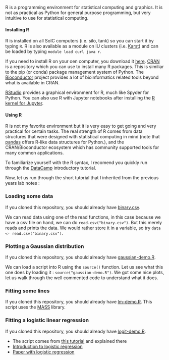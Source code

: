 R is a programming environment for statistical computing and graphics.
It is not as practical as Python for general purpose programming, but very intuitive to use for statistical computing.

#### Installing R

R is installed on all SoIC computers (i.e. silo, tank) so you can start it by typing `R`.
R is also available as a module on IU clusters (i.e. [Karst](https://www.datacamp.com/)) and can be loaded by typing `module load curl java r`.

If you need to install R on your oen computer, you download it [here](https://cloud.r-project.org/).
[CRAN](https://cran.r-project.org/) is a repository which you can use to install many R packages.
This is similiar to the pip (or conda) package management system of Python.
The [Bioconductor](https://bioconductor.org) project provides a lot of bioinformatics related tools beyond what is available in CRAN.

[RStudio](https://www.rstudio.com/) provides a graphical environment for R, much like Spyder for Python.
You can also use R with Jupyter notebooks after installing the [R kernel for Jupyter](https://github.com/IRkernel/IRkernel).

#### Using R

R is not my favorite environment but it is very easy to get going and very practical for certain tasks.
The real strength of R comes from data structures that were designed with statistical computing in mind (note that [pandas](http://pandas.pydata.org/) offers R-like data structures for Python.), and the CRAN/Bioconductor ecosystem which has community supported tools for many common applications.

To familiarize yourself with the R syntax, I recomend you quickly run through the [DataCamp](https://www.datacamp.com/) introductory tutorial.

Now, let us run through the short tutorial that I inherited from the previous years lab notes :

### Loading some data

If you cloned this repository, you should already have [binary.csv](binary.csv).

We can read data using one of the read functions, in this case because we have a csv file on hand, we can do `read.csv("binary.csv")`.
But this merely reads and prints the data.
We would rather store it in a variable, so try `data <- read.csv("binary.csv")`.

### Plotting a Gaussian distribution

If you cloned this repository, you should already have [gaussian-demo.R](gaussian-demo.R).

We can load a script into R using the `source()` function.
Let us see what this one does by loading it  : `source("gaussian-demo.R")`.
We got some nice plots, let us walk through the well commented code to understand what it does.  

### Fitting some lines

If you cloned this repository, you should already have [lm-demo.R](lm-demo.R).
This script uses the [MASS](https://cran.r-project.org/web/packages/MASS/index.html) library.

### Fitting a logistic linear regression

If you cloned this repository, you should already have [logit-demo.R](logit-demo.R).

  * The script comes from [this tutorial](http://www.ats.ucla.edu/stat/r/dae/logit.htm) and explained there
  * [Introduction to logistic regression ](http://userwww.sfsu.edu/efc/classes/biol710/logistic/logisticreg.htm)
  * [Paper with logistic regression](http://bioinformatics.oxfordjournals.org/content/23/15/1945.long)

